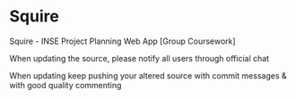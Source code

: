 # Squire
Squire - INSE Project Planning Web App [Group Coursework]

When updating the source, please notify all users through official chat

When updating keep pushing your altered source with commit messages & with good quality commenting


